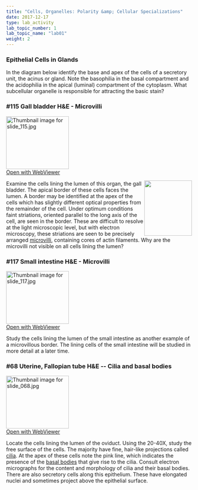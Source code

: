 ```yaml
---
title: "Cells, Organelles: Polarity &amp; Cellular Specializations"
date: 2017-12-17
type: lab_activity
lab_topic_number: 1
lab_topic_name: "lab01"
weight: 2
---
```

<div class="entrybody">
						<h3>Epithelial Cells in Glands</h3>

<p>In the diagram below identify the base and apex of the cells of a secretory unit, the acinus or gland. Note the basophilia in the basal compartment and the acidophilia in the apical (luminal) compartment of the cytoplasm. What subcellular organelle is responsible for attracting the basic stain? </p>

<h3>#115 Gall bladder <span class="caps">H&amp;E </span>- Microvilli</h3>

<div class="thumbnail"> <a href="http://virtualslides.cumc.columbia.edu/115.svs/view.apml?" target="_blank"><img alt="Thumbnail image for slide_115.jpg" src="/assets/images/slide_115-thumb-170x143-1659.jpg" width="170" height="143" class="mt-image-left"></a><br><a href="http://virtualslides.cumc.columbia.edu/115.svs/view.apml?" target="_blank">Open with WebViewer</a></div>

<p><img src="/assets/images/115%20gall%20bladder.jpg" style="width:129px; height:150px; float:right;">Examine the cells lining the lumen of this organ, the gall bladder. The apical border of these cells faces the lumen.  A border may be identified at the apex of the cells which has slightly different optical properties from the remainder of the cell.  Under optimum conditions faint striations, oriented parallel to the long axis of the cell, are seen in the border.  These are difficult to resolve at the light microscopic level, but with electron microscopy, these striations are seen to be precisely arranged <u>microvilli</u>, containing cores of actin filaments. Why are the microvilli not visible on all cells lining the lumen?</p>

<h3>#117 Small intestine <span class="caps">H&amp;E </span>- Microvilli</h3>

<div class="thumbnail"> <a href="http://virtualslides.cumc.columbia.edu/117.svs/view.apml?" target="_blank"><img alt="Thumbnail image for slide_117.jpg" src="/assets/images/slide_117-thumb-170x143-1665.jpg" width="170" height="143" class="mt-image-left"></a><br><a href="http://virtualslides.cumc.columbia.edu/117.svs/view.apml?" target="_blank">Open with WebViewer</a></div>

<p>Study the cells lining the lumen of the small intestine as another example of a microvillous border.  The lining cells of the small intestine will be studied in more detail at a later time. </p>

<h3>#68 Uterine, Fallopian tube <span class="caps">H&amp;E </span>-- Cilia and basal bodies</h3>

<div class="thumbnail"> <a href="http://virtualslides.cumc.columbia.edu/68.svs/view.apml?" target="_blank"><img alt="Thumbnail image for slide_068.jpg" src="/assets/images/slide_068-thumb-170x143-1551.jpg" width="170" height="143" class="mt-image-left"></a><br><a href="http://virtualslides.cumc.columbia.edu/68.svs/view.apml?" target="_blank">Open with WebViewer</a></div>

<p>Locate the cells lining the lumen of the oviduct. Using the 20-40X, study the free surface of the cells. The majority have fine, hair-like projections called <u>cilia</u>. At the apex of these cells note the pink line, which indicates the presence of the <u>basal bodies</u> that give rise to the cilia. Consult electron micrographs for the content and morphology of cilia and their basal bodies. There are also secretory cells along this epithelium. These have elongated nuclei and sometimes project above the epithelial surface.</p>
						
						
</div>
